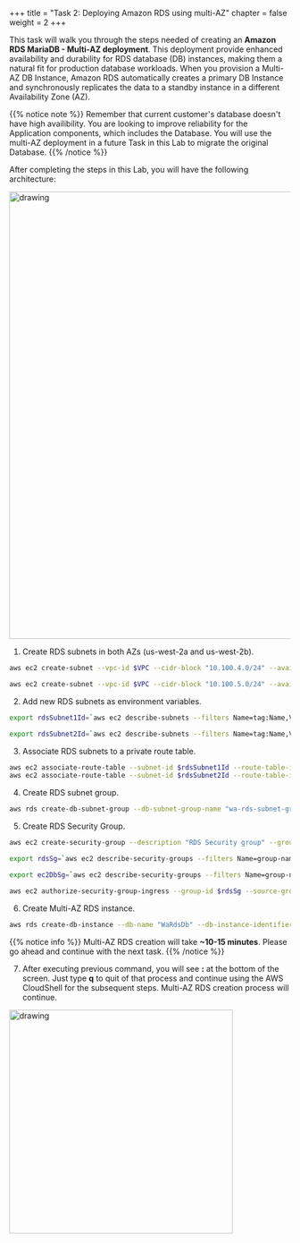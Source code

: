 +++ 
title = "Task 2: Deploying Amazon RDS using multi-AZ" 
chapter = false 
weight = 2 
+++

This task will walk you through the steps needed of creating an **Amazon RDS MariaDB - Multi-AZ deployment**. This deployment provide enhanced availability and durability for RDS database (DB) instances, making them a natural fit for production database workloads. When you provision a Multi-AZ DB Instance, Amazon RDS automatically creates a primary DB Instance and synchronously replicates the data to a standby instance in a different Availability Zone (AZ).

{{% notice note %}}
Remember that current customer's database doesn't have high availibility. You are looking to improve reliability for the Application components, which includes the Database. You will use the multi-AZ deployment in a future Task in this Lab to migrate the original Database.
{{% /notice %}} 

After completing the steps in this Lab, you will have the following architecture:

<img src="../images/lab2-task2.png" alt="drawing" width="800"/>

1. Create RDS subnets in both AZs (us-west-2a and us-west-2b).

```sh
aws ec2 create-subnet --vpc-id $VPC --cidr-block "10.100.4.0/24" --availability-zone "us-west-2a" --tag-specifications 'ResourceType=subnet, Tags=[{Key=Name,Value=wa-rds-subnet-1}]'

aws ec2 create-subnet --vpc-id $VPC --cidr-block "10.100.5.0/24" --availability-zone "us-west-2b" --tag-specifications 'ResourceType=subnet, Tags=[{Key=Name,Value=wa-rds-subnet-2}]'
```

2. Add new RDS subnets as environment variables.

```sh
export rdsSubnet1Id=`aws ec2 describe-subnets --filters Name=tag:Name,Values=wa-rds-subnet-1 --query 'Subnets[*].SubnetId' --output text --region us-west-2` && echo rdsSubnet1Id=$rdsSubnet1Id >> ~/.bashrc

export rdsSubnet2Id=`aws ec2 describe-subnets --filters Name=tag:Name,Values=wa-rds-subnet-2 --query 'Subnets[*].SubnetId' --output text --region us-west-2` && echo rdsSubnet2Id=$rdsSubnet2Id >> ~/.bashrc
```

3. Associate RDS subnets to a private route table.

```sh
aws ec2 associate-route-table --subnet-id $rdsSubnet1Id --route-table-id $privateRt
aws ec2 associate-route-table --subnet-id $rdsSubnet2Id --route-table-id $privateRt
```

4. Create RDS subnet group.

```sh
aws rds create-db-subnet-group --db-subnet-group-name "wa-rds-subnet-group" --db-subnet-group-description "WA RDS Subnet Group" --subnet-ids $rdsSubnet1Id $rdsSubnet2Id
```

5. Create RDS Security Group.

```sh
aws ec2 create-security-group --description "RDS Security group" --group-name "wa-rds-sg" --vpc-id $VPC

export rdsSg=`aws ec2 describe-security-groups --filters Name=group-name,Values=wa-rds-sg --query 'SecurityGroups[*].GroupId' --output text --region us-west-2` && echo rdsSg=$rdsSg >> ~/.bashrc

export ec2DbSg=`aws ec2 describe-security-groups --filters Name=group-name,Values=wa-database-sg --query 'SecurityGroups[*].GroupId' --output text --region us-west-2` && echo ec2DbSg=$ec2DbSg >> ~/.bashrc

aws ec2 authorize-security-group-ingress --group-id $rdsSg --source-group $ec2DbSg --protocol "tcp" --port "3306"
```

6. Create Multi-AZ RDS instance.

```sh
aws rds create-db-instance --db-name "WaRdsDb" --db-instance-identifier "waDbInstance" --allocated-storage 20 --db-instance-class db.t3.micro --engine "mariadb" --master-username "masteruser" --master-user-password "WaStr0ngP4ssw0rd" --vpc-security-group-ids $rdsSg --db-subnet-group-name "wa-rds-subnet-group" --multi-az --no-publicly-accessible --backup-retention-period 0
```
{{% notice info %}}
Multi-AZ RDS creation will take **~10-15 minutes**. Please go ahead and continue with the next task. 
{{% /notice %}}

7. After executing previous command, you will see **:** at the bottom of the screen. Just type **q** to quit of that process and continue using the AWS CloudShell for the subsequent steps. Multi-AZ RDS creation process will continue.

<img src="../images/rds1.png" alt="drawing" width="400"/>